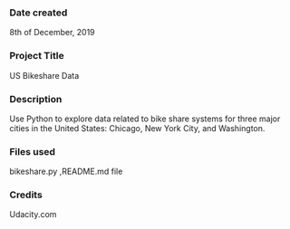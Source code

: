 
### Date created
8th of December, 2019 

### Project Title
US Bikeshare Data 

### Description
Use Python to explore data related to bike share systems for three major cities in the United States: Chicago, New York City, and Washington.

### Files used
 bikeshare.py ,README.md file

### Credits
Udacity.com
